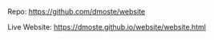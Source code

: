 Repo: https://github.com/dmoste/website

Live Website: https://dmoste.github.io/website/website.html